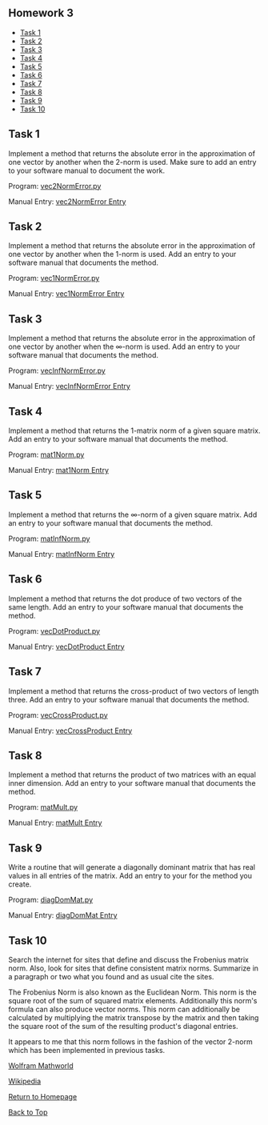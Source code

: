 ## Homework 3

- [Task 1](#task-1)
- [Task 2](#task-2)
- [Task 3](#task-3)
- [Task 4](#task-4)
- [Task 5](#task-5)
- [Task 6](#task-6)
- [Task 7](#task-7)
- [Task 8](#task-8)
- [Task 9](#task-9)
- [Task 10](#task-10)

## Task 1

 Implement a method that returns the absolute error in the approximation of one vector by another when the 2-norm is used. 
 Make sure to add an entry to your software manual to document the work.
 
 Program: [vec2NormError.py](routines/vec2NormError.py)

Manual Entry: [vec2NormError Entry](manual/vec2NormError.md)

## Task 2

 Implement a method that returns the absolute error in the approximation of one vector by another when the 1-norm is used. 
 Add an entry to your software manual that documents the method.
 
 Program: [vec1NormError.py](routines/vec1NormError.py)

Manual Entry: [vec1NormError Entry](manual/vec1NormError.md)
 

## Task 3

Implement a method that returns the absolute error in the approximation of one vector by another when the ∞-norm is used. 
Add an entry to your software manual that documents the method.

Program: [vecInfNormError.py](routines/vecInfNormError.py)

Manual Entry: [vecInfNormError Entry](manual/vecInfNormError.md)


## Task 4

Implement a method that returns the 1-matrix norm of a given square matrix. 
Add an entry to your software manual that documents the method.

Program: [mat1Norm.py](routines/mat1Norm.py)

Manual Entry: [mat1Norm Entry](manual/mat1Norm.md)


## Task 5

 Implement a method that returns the ∞-norm of a given square matrix. Add an entry to your software manual that documents the method.
 
 Program: [matInfNorm.py](routines/matInfNorm.py)

Manual Entry: [matInfNorm Entry](manual/matInfNorm.md)
 

## Task 6

 Implement a method that returns the dot produce of two vectors of the same length. 
 Add an entry to your software manual that documents the method.
 
 Program: [vecDotProduct.py](routines/vecDotProduct.py)

Manual Entry: [vecDotProduct Entry](manual/vecDotProduct.md)
 


## Task 7

Implement a method that returns the cross-product of two vectors of length three. 
Add an entry to your software manual that documents the method.

Program: [vecCrossProduct.py](routines/vecCrossProduct.py)

Manual Entry: [vecCrossProduct Entry](manual/vecCrossProduct.md)


## Task 8

 Implement a method that returns the product of two matrices with an equal inner dimension. 
 Add an entry to your software manual that documents the method.
 
 Program: [matMult.py](routines/matMult.py)

Manual Entry: [matMult Entry](manual/matMult.md)


## Task 9

Write a routine that will generate a diagonally dominant matrix that has real values in all entries of the matrix. 
Add an entry to your for the method you create.

Program: [diagDomMat.py](routines/diagDomMat.py)

Manual Entry: [diagDomMat Entry](manual/diagDomMat.md)



## Task 10

Search the internet for sites that define and discuss the Frobenius matrix norm. 
Also, look for sites that define consistent matrix norms. Summarize in a paragraph or two what you found and as usual cite the sites.

The Frobenius Norm is also known as the Euclidean Norm. This norm is the square root of the sum of squared matrix elements. Additionally this norm's formula can also produce vector norms. This norm can additionally be calculated by multiplying the matrix transpose by the matrix and then taking the square root of the sum of the resulting product's diagonal entries.

It appears to me that this norm follows in the fashion of the vector 2-norm which has been implemented in previous tasks.

[Wolfram Mathworld](http://mathworld.wolfram.com/FrobeniusNorm.html)

[Wikipedia](https://en.wikipedia.org/wiki/Matrix_norm)


[Return to Homepage](https://kjerfire.github.io/math5610/) 

[Back to Top](#homework-1)
